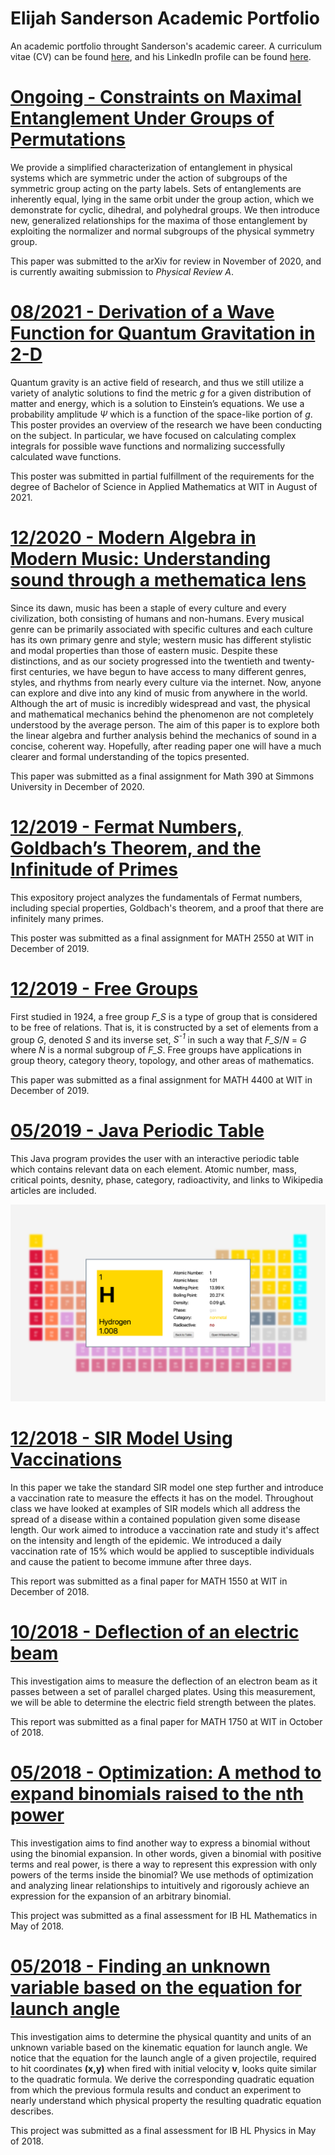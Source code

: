 # Elijah Sanderson Academic Portfolio
An academic portfolio throught Sanderson's academic career. A curriculum vitae (CV) can be found [here](https://github.com/EOSand/Academic-Projects/blob/master/Eli_CV__May_2021_.pdf), and his LinkedIn profile can be found [here](https://www.linkedin.com/in/elijah-sanderson-281624195/).

# [Ongoing - Constraints on Maximal Entanglement Under Groups of Permutations](https://arxiv.org/abs/2011.14507)
We provide a simplified characterization of entanglement in physical systems which are symmetric under the action of subgroups of the symmetric group acting on the party labels. Sets of entanglements are inherently equal, lying in the same orbit under the group action, which we demonstrate for cyclic, dihedral, and polyhedral groups. We then introduce new, generalized relationships for the maxima of those entanglement by exploiting the normalizer and normal subgroups of the physical symmetry group.

This paper was submitted to the arXiv for review in November of 2020, and is currently awaiting submission to _Physical Review A_.

# [08/2021 - Derivation of a Wave Function for Quantum Gravitation in 2-D](https://github.com/EOSand/Academic-Projects/blob/master/Liberatore_Sanderson_Poster.pdf)
Quantum gravity is an active field of research, and thus we still utilize a variety of analytic solutions to find the metric _g_ for a given distribution of matter and energy, which is a solution to Einstein’s equations. We use a probability amplitude _Ψ_ which is a function of the space-like portion of _g_. This poster provides an overview of the research we have been conducting on the subject. In particular, we have focused on calculating complex integrals for possible wave functions and normalizing successfully calculated wave functions.

This poster was submitted in partial fulfillment of the requirements for the degree of Bachelor of Science in Applied Mathematics at WIT in August of 2021.

# [12/2020 - Modern Algebra in Modern Music: Understanding sound through a methematica lens](https://github.com/EOSand/Academic-Projects/blob/master/Modern_Algebra_Music.pdf)
Since its dawn, music has been a staple of every culture and every civilization, both consisting of humans and non-humans. Every musical genre can be primarily associated with specific cultures and each culture has its own primary genre and style; western music has different stylistic and modal properties than those of eastern music. Despite these distinctions, and as our society progressed into the twentieth and twenty-first centuries, we have begun to have access to many different genres, styles, and rhythms from nearly every culture via the internet. Now, anyone can explore and dive into any kind of music from anywhere in the world. Although the art of music is incredibly widespread and vast, the physical and mathematical mechanics behind the phenomenon are not completely understood by the average person. The aim of this paper is to explore both the linear algebra and further analysis behind the mechanics of sound in a concise, coherent way. Hopefully, after reading paper one will have a much clearer and formal understanding of the topics presented. 

This paper was submitted as a final assignment for Math 390 at Simmons University in December of 2020.

# [12/2019 - Fermat Numbers, Goldbach’s Theorem, and the Infinitude of Primes](https://github.com/EOSand/Academic-Projects/blob/master/Fermat_Numbers_Poster.pdf)
This expository project analyzes the fundamentals of Fermat numbers, including special properties, Goldbach's theorem, and a proof that there
are infinitely many primes.

This poster was submitted as a final assignment for MATH 2550 at WIT in December of 2019.

# [12/2019 - Free Groups](https://github.com/EOSand/Academic-Projects/blob/master/Free_Groups.pdf)
First studied in 1924, a free group _F_S_ is a type of group that is considered to be free of relations. That is, it is constructed by a set 
of elements from a group _G_, denoted _S_ and its inverse set, _S<sup>-1</sup>_ in such a way that _F_S_/_N_ = _G_ where _N_ is a normal 
subgroup of _F_S_. Free groups have applications in group theory, category theory, topology, and other areas of mathematics.

This paper was submitted as a final assignment for MATH 4400 at WIT in December of 2019.

# [05/2019 - Java Periodic Table]()
This Java program provides the user with an interactive periodic table which contains relevant data on each element. Atomic number, mass,
critical points, desnity, phase, category, radioactivity, and links to Wikipedia articles are included.

![](/images/Periodic_Table.png)

# [12/2018 - SIR Model Using Vaccinations](https://github.com/EOSand/Academic-Projects/blob/master/SIR_with_Vaccinations.pdf)
In this paper we take the standard SIR model one step further and introduce a vaccination rate to measure the effects it has on the model.
Throughout class we have looked at examples of SIR models which all address the spread of a disease within a contained population given some 
disease length. Our work aimed to introduce a vaccination rate and study it's affect on the intensity and length of the epidemic. We 
introduced a daily vaccination rate of 15% which would be applied to susceptible individuals and cause the patient to become immune after 
three days.

This report was submitted as a final paper for MATH 1550 at WIT in December of 2018.

# [10/2018 - Deflection of an electric beam](https://github.com/EOSand/Academic-Projects/blob/master/Deflection_of_an_Electric_Beam.pdf)
This investigation aims to measure the deflection of an electron beam as it passes between a set of parallel charged plates. Using this 
measurement, we will be able to determine the electric field strength between the plates.

This report was submitted as a final paper for MATH 1750 at WIT in October of 2018.

# [05/2018 - Optimization: A method to expand binomials raised to the nth power](https://github.com/EOSand/Academic-Projects/blob/master/Math_IA.pdf)
This investigation aims to find another way to express a binomial without using the binomial expansion. In other words, given a binomial with
positive terms and real power, is there a way to represent this expression with only powers of the terms inside the binomial? We use methods
of optimization and analyzing linear relationships to intuitively and rigorously achieve an expression for the expansion of an arbitrary
binomial. 

This project was submitted as a final assessment for IB HL Mathematics in May of 2018.

# [05/2018 - Finding an unknown variable based on the equation for launch angle](https://github.com/EOSand/Academic-Projects/blob/master/Physics_IA.pdf)
This investigation aims to determine the physical quantity and units of an unknown variable based on the kinematic equation for launch angle.
We notice that the equation for the launch angle of a given projectile, required to hit coordinates **(x,y)** when fired with initial velocity 
**v**, looks quite similar to the quadratic formula. We derive the corresponding quadratic equation from which the previous formula results
and conduct an experiment to nearly understand which physical property the resulting quadratic equation describes. 

This project was submitted as a final assessment for IB HL Physics in May of 2018.
